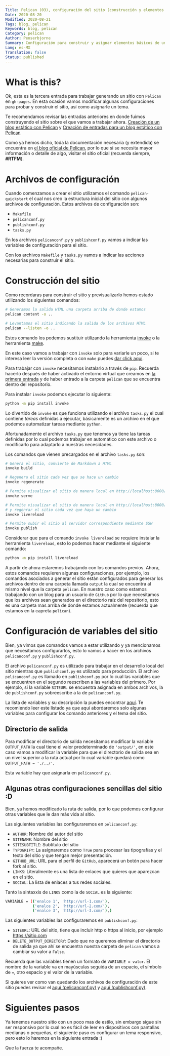```yaml
---
Title: Pelican (03), configuración del sitio (construcción y elementos básicos)
Date: 2020-08-20
Modified: 2020-08-21
Tags: blog, pelican
Keywords: blog, pelican
Category: pelican
Author: Penserbjorne
Summary: Configuración para construir y asignar elementos básicos de un sitio con Pelican
Lang: es-MX
Translation: false
Status: published
---
```


# What is this?

Ok, esta es la tercera entrada para trabajar generando un sitio con `Pelican` en
`gh-pages`. En esta ocasión vamos modificar algunas configuraciones para probar
y construir el sitio, así como asignarle un tema.

Te recomendamos revisar las entradas anteriores en donde fuimos construyendo
el sitio sobre el que vamos a trabajar ahora.
[Creación de un blog estático con Pelican]({filename}./pelican-01.md)
y
[Creación de entradas para un blog estático con Pelican]({filename}./pelican-02.md)

Como ya hemos dicho, toda la documentación necesaria (y extendida) se
encuentra en [el blog oficial de Pelican](https://docs.getpelican.com), por lo
que si se necesita mayor información o detalle de algo, visitar el sitio oficial
(recuerda siempre, **\#RTFM**).

# Archivos de configuración

Cuando comenzamos a crear el sitio utilizamos el comando `pelican-quickstart`
el cual nos creo la estructura inicial del sitio con algunos archivos de
configuración. Estos archivos de configuración son:

- `Makefile`
- `pelicanconf.py`
- `publishconf.py`
- `tasks.py`

En los archivos `pelicanconf.py` y `publishconf.py` vamos a indicar las
variables de configuración para el sitio.

Con los archivos `Makefile` y `tasks.py` vamos a indicar las acciones necesarias
para construir el sitio.

# Construcción del sitio

Como recordaras para construir el sitio y previsualizarlo hemos estado
utilizando los siguientes comandos:

```bash
# Generamos la salida HTML una carpeta arriba de donde estamos
pelican content -o ..

# Levantamos el sitio indicando la salida de los archivos HTML
pelican --listen -o ..
```

Estos comando los podemos sustituir utilizando la herramienta
[invoke](https://www.pyinvoke.org/) o la herramienta
[make](https://www.gnu.org/software/make/).

En este caso vamos a trabajar con `invoke` solo para variarle un poco, si te
interesa leer la versión completa o con `make` puedes
[dar click aquí](https://docs.getpelican.com/en/stable/publish.html).

Para trabajar con `invoke` necesitamos instalarlo a través de `pip`. Recuerda
hacerlo después de haber activado el entorno virtual que creamos en
[la primera entrada]({filename}./pelican-01.md) y de haber entrado a la carpeta
`pelican` que se encuentra dentro del repositorio.

Para instalar `invoke` podemos ejecutar lo siguiente:

```bash
python -m pip install invoke
```

Lo divertido de `invoke` es que funciona utilizando el archivo `tasks.py`
el cual contiene *tareas* definidas a ejecutar, básicamente es un archivo en
el que podemos automatizar tareas mediante `python`.

Afortunadamente el archivo `tasks.py` que tenemos ya tiene las tareas definidas
por lo cual podemos trabajar en automático con este archivo o modificarlo para
adaptarlo a nuestras necesidades.

Los comandos que vienen precargados en el archivo `tasks.py` son:

```bash
# Genera el sitio, convierte de Markdown a HTML
invoke build

# Regenera el sitio cada vez que se hace un cambio
invoke regenerate

# Permite visualizar el sitio de manera local en http://localhost:8000/
invoke serve

# Permite visualizar el sitio de manera local en http://localhost:8000/
# y regenrar el sitio cada vez que haya un cambio
invoke livereload

# Permite subir el sitio al servidor correspondiente mediante SSH
invoke publish
```

Considerar que para el comando `invoke livereload` se requiere instalar la
herramienta `livereload`, esto lo podemos hacer mediante el siguiente comando:

```bash
python -m pip install livereload
```

A partir de ahora estaremos trabajando con los comandos previos. Ahora, estos
comandos requieren algunas configuraciones, por ejemplo, los comandos asociados
a generar el sitio están configurados para generar los archivos dentro de una
carpeta llamada `output` la cual se encuentra al mismo nivel que la carpeta
`pelican`. En nuestro caso como estamos trabajando con un blog para un usuario
de `GitHub` por lo que necesitamos que los archivos sean generados en el
directorio raíz del repositorio, esto es una carpeta mas arriba de donde estamos
actualmente (recuerda que estamos en la capreta `pelican`).

# Configuración de variables del sitio

Bien, ya vimos que comandos vamos a estar utilizando y ya mencionamos que
necesitamos configurarlos, esto lo vamos a hacer en los archivos
`pelicanconf.py` y `publishconf.py`.

El archivo `pelicanconf.py` es utilizado para trabajar en el desarrollo local
del sitio mientras que `publishconf.py` es utilizado para producción. El archivo
`pelicanconf.py` es llamado en `publishconf.py` por lo cual las variables que se
encuentren en el segundo reescriben a las variables del primero. Por ejemplo,
si la variable `SITEURL` se encuentra asignada en ambos archivos, la de
`publishconf.py` sobreescribe a la de `pelicanconf.py`.

La lista de variables y su descripción la puedes encontrar
[aquí](https://docs.getpelican.com/en/stable/settings.html). Te recomiendo leer
este listado ya que aquí abordaremos solo algunas variables para configurar los
comando anteriores y el tema del sitio.

## Directorio de salida

Para modificar el directorio de salida necesitamos modificar la variable
`OUTPUT_PATH` la cual tiene el valor predeterminado de `'output/'`, en este caso
vamos a modificar la variable para que el directorio de salida sea en un nivel
superior a la ruta actual por lo cual variable quedará como
`OUTPUT_PATH = './../'`.

Esta variable hay que asignarla en `pelicanconf.py`.

## Algunas otras configuraciones sencillas del sitio :D

Bien, ya hemos modificado la ruta de salida, por lo que podemos configurar
otras variables que le dan más vida al sitio.

Las siguientes variables las configuraremos en `pelicanconf.py`:

- `AUTHOR`: Nombre del autor del sitio
- `SITENAME`: Nombre del sitio
- `SITESUBTITLE`: Subtitulo del sitio
- `TYPOGRIFY`: La asignaremos como `True` para procesar las tipografías y el
texto del sitio y que tengan mejor presentación.
- `GITHUB_URL`: URL para el perfil de `GitHub`, aparecerá un botón para hacer
fork al sitio.
- `LINKS`: Literalmente es una lista de enlaces que quieres que aparezcan en el
sitio.
- `SOCIAL`: La lista de enlaces a tus redes sociales.

Tanto la sintaxxis de `LINKS` como la de `SOCIAL` es la siguiente:

```bash
VARIABLE = (('enalce 1', 'http://url-1.com/'),
            ('enalce 2', 'http://url-2.com/'),
            ('enalce 3', 'http://url-3.com/'),)
```


Las siguientes variables las configuraremos en `publishconf.py`:

- `SITEURL`: URL del sitio, tiene que incluir http o https al inicio, por
ejemplo https://sitio.com
- `DELETE_OUTPUT_DIRECTORY`: Dado que no queremos eliminar el directorio de
salida ya que ahí se encuentra nuestra carpeta de `pelican` vamos a cambiar su
valor a `False`.

Recuerda que las variables tienen un formato de `VARIABLE = valor`. El nombre
de la variable va en mayúsculas seguida de un espacio, el símbolo de `=`, otro
espacio y el valor de la variable.

Si quieres ver como van quedando los archivos de configuración de este sitio
puedes revisar el [aquí (pelicanconf.py)](https://github.com/penserbjorne/penserbjorne.github.io/blob/master/pelican/pelicanconf.py) y
[aquí (publishconf.py)](https://github.com/penserbjorne/penserbjorne.github.io/blob/master/pelican/publishconf.py).

# Siguientes pasos

Ya tenemos nuestro sitio con un poco mas de estilo, sin embargo sigue sin ser
responsivo por lo cual no es fácil de leer en dispositivos con pantallas
medianas o pequeñas, el siguiente paso es configurar un tema responsivo, pero
esto lo haremos en la siguiente entrada :)

Que la fuerza te acompañe.
